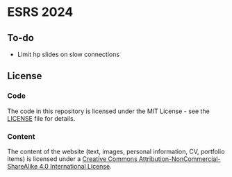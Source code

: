 # ESRS 2024

## To-do

- Limit hp slides on slow connections

## License

### Code

The code in this repository is licensed under the MIT License - see the [LICENSE](LICENSE) file for details.

### Content

The content of the website (text, images, personal information, CV, portfolio items) is licensed under a [Creative Commons Attribution-NonCommercial-ShareAlike 4.0 International License](http://creativecommons.org/licenses/by-nc-sa/4.0/).

